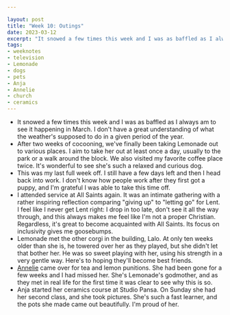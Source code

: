 ```yaml
---

layout: post
title: "Week 10: Outings"
date: 2023-03-12
excerpt: "It snowed a few times this week and I was as baffled as I always am to see it happening in March. I don’t have a great understanding of what the weather’s supposed to do in a given period of the year."
tags:
- weeknotes
- television
- Lemonade
- dogs
- pets
- Anja
- Annelie
- church
- ceramics
---
```

- It snowed a few times this week and I was as baffled as I always am to see it happening in March. I don't have a great understanding of what the weather's supposed to do in a given period of the year.
- After two weeks of cocooning, we've finally been taking Lemonade out to various places. I aim to take her out at least once a day, usually to the park or a walk around the block. We also visited my favorite coffee place twice. It's wonderful to see she's such a relaxed and curious dog. 
- This was my last full week off. I still have a few days left and then I head back into work. I don't know how people work after they first got a puppy, and I'm grateful I was able to take this time off. 
- I attended service at All Saints again. It was an intimate gathering with a rather inspiring reflection comparing "giving up" to "letting go" for Lent. I feel like I never get Lent right: I drop in too late, don't see it all the way through, and this always makes me feel like I'm not a proper Christian. Regardless, it's great to become acquainted with All Saints. Its focus on inclusivity gives me goosebumps.
- Lemonade met the other corgi in the building, Lalo. At only ten weeks older than she is, he towered over her as they played, but she didn't let that bother her. He was so sweet playing with her, using his strength in a very gentle way. Here's to hoping they'll become best friends. 
- [Annelie](https://anneliewambeek.com) came over for tea and lemon punitions. She had been gone for a few weeks and I had missed her. She's Lemonade's godmother, and as they met in real life for the first time it was clear to see why this is so. 
- Anja started her ceramics course at Studio Pansa. On Sunday she had her second class, and she took pictures. She's such a fast learner, and the pots she made came out beautifully. I'm proud of her.